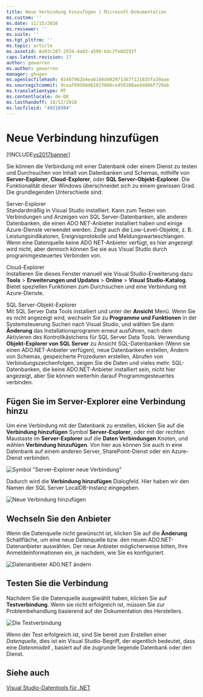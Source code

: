 ```yaml
---
title: Neue Verbindung hinzufügen | Microsoft-Dokumentation
ms.custom: ''
ms.date: 11/15/2016
ms.reviewer: ''
ms.suite: ''
ms.tgt_pltfrm: ''
ms.topic: article
ms.assetid: 8a93c287-2834-4a83-a590-bdc3fe8d293f
caps.latest.revision: 17
author: gewarren
ms.author: gewarren
manager: ghogen
ms.openlocfilehash: 03407962b4ea8160d492971367f121835fa39aae
ms.sourcegitcommit: 9ceaf69568d61023868ced59108ae4dd46f720ab
ms.translationtype: MT
ms.contentlocale: de-DE
ms.lasthandoff: 10/12/2018
ms.locfileid: "49218504"
---
```

# <a name="add-new-connections"></a>Neue Verbindung hinzufügen
[!INCLUDE[vs2017banner](../includes/vs2017banner.md)]

  
Sie können die Verbindung mit einer Datenbank oder einem Dienst zu testen und Durchsuchen von Inhalt von Datenbanken und Schemas, mithilfe von **Server-Explorer**, **Cloud-Explorer**, oder **SQL Server-Objekt-Explorer**. Die Funktionalität dieser Windows überschneidet sich zu einem gewissen Grad. Die grundlegenden Unterschiede sind:  
  
 Server-Explorer  
 Standardmäßig in Visual Studio installiert. Kann zum Testen von Verbindungen und Anzeigen von SQL Server-Datenbanken, alle anderen Datenbanken, die einen ADO NET-Anbieter installiert haben und einige Azure-Dienste verwendet werden. Zeigt auch die Low-Level-Objekte, z. B. Leistungsindikatoren, Ereignisprotokolle und Meldungswarteschlangen. Wenn eine Datenquelle keine ADO NET-Anbieter verfügt, es hier angezeigt wird nicht, aber dennoch können Sie sie aus Visual Studio durch programmgesteuertes Verbinden von.  
  
 Cloud-Explorer  
 Installieren Sie dieses Fenster manuell wie Visual Studio-Erweiterung dazu **Tools** > **Erweiterungen und Updates** > **Online**  >  **Visual Studio-Katalog**. Bietet speziellen Funktionen zum Durchsuchen und eine Verbindung mit Azure-Dienste.  
  
 SQL Server-Objekt-Explorer  
 Mit SQL Server Data Tools installiert und unter der **Ansicht** Menü. Wenn Sie es nicht angezeigt wird, wechseln Sie zu **Programme und Funktionen** in der Systemsteuerung Suchen nach Visual Studio, und wählen Sie dann **Änderung** das Installationsprogramm erneut ausführen, nach dem Aktivieren des Kontrollkästchens für SQL Server Data Tools. Verwendung **Objekt-Explorer von SQL Server** zu Ansicht SQL-Datenbanken (Wenn sie einen ADO.NET-Anbieter verfügen), neue Datenbanken erstellen, Ändern von Schemas, gespeicherte Prozeduren erstellen, Abrufen von Verbindungszeichenfolgen, zeigen Sie die Daten und vieles mehr. SQL-Datenbanken, die keine ADO.NET-Anbieter installiert sein, nicht hier angezeigt, aber Sie können weiterhin darauf Programmgesteuertes verbinden.  
  
## <a name="add-a-connection-in-server-explorer"></a>Fügen Sie im Server-Explorer eine Verbindung hinzu  
 Um eine Verbindung mit der Datenbank zu erstellen, klicken Sie auf die **Verbindung hinzufügen** Symbol **Server-Explorer**, oder mit der rechten Maustaste im **Server-Explorer** auf die **Daten Verbindungen** Knoten, und wählen **Verbindung hinzufügen**. Von hier aus können Sie auch in eine Datenbank auf einem anderen Server, SharePoint-Dienst oder ein Azure-Dienst verbinden.  
  
 ![Symbol "Server-Explorer neue Verbindung"](../data-tools/media/raddata-server-explorer-new-connection-icon.png "Raddata neue Verbindung zu Server-Explorer-Symbol")  
  
 Dadurch wird die **Verbindung hinzufügen** Dialogfeld. Hier haben wir den Namen der SQL Server LocalDB-Instanz eingegeben.  
  
 ![Neue Verbindung hinzufügen](../data-tools/media/raddata-add-new-connection-dialog.png "Raddata hinzufügen neue Dialogfeld \"Verbindung\"")  
  
## <a name="change-the-provider"></a>Wechseln Sie den Anbieter  
 Wenn die Datenquelle nicht gewünscht ist, klicken Sie auf die **Änderung** Schaltfläche, um eine neue Datenquelle bzw. den neuen ADO.NET-Datenanbieter auswählen. Der neue Anbieter möglicherweise bitten, Ihre Anmeldeinformationen ein, je nachdem, wie Sie es konfiguriert.  
  
 ![Datenanbieter AD0.NET ändern](../data-tools/media/raddata-change-ad0-net-data-provider.png "Raddata Änderung AD0.NET-Datenanbieter")  
  
## <a name="test-the-connection"></a>Testen Sie die Verbindung  
 Nachdem Sie die Datenquelle ausgewählt haben, klicken Sie auf **Testverbindung**. Wenn sie nicht erfolgreich ist, müssen Sie zur Problembehandlung basierend auf der Dokumentation des Herstellers.  
  
 ![Die Testverbindung](../data-tools/media/raddata-test-connection.png "Raddata Verbindung testen")  
  
 Wenn der Test erfolgreich ist, sind Sie bereit zum Erstellen einer *Datenquelle*, dies ist ein Visual Studio-Begriff, der eigentlich bedeutet, dass eine *Datenmodell* , basiert auf die zugrunde liegende Datenbank oder den Dienst.  
  
## <a name="see-also"></a>Siehe auch  
 [Visual Studio-Datentools für .NET](../data-tools/visual-studio-data-tools-for-dotnet.md)

